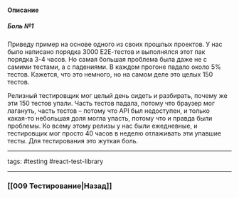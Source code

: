 #### Описание

##### Боль №1

Приведу пример на основе одного из своих прошлых проектов. У нас было написано порядка 3000 Е2Е-тестов и выполнялся этот пак порядка 3-4 часов. Но самая большая проблема была даже не с самими тестами, а с падениями. В каждом прогоне падало около 5% тестов. Кажется, что это немного, но на самом деле это целых 150 тестов. 

Релизный тестировщик мог целый день сидеть и разбирать, почему же эти 150 тестов упали. Часть тестов падала, потому что браузер мог лагануть, часть тестов – потому что API был недоступен, и только какая-то небольшая доля могла упасть, потому что и правда были проблемы. Ко всему этому релизы у нас были ежедневные, и тестировщик мог просто 40 часов в неделю отлаживать эти упавшие тесты. Для тестирования это жуткая боль.

___
tags: #testing #react-test-library

_____

### [[009 Тестирование|Назад]]
